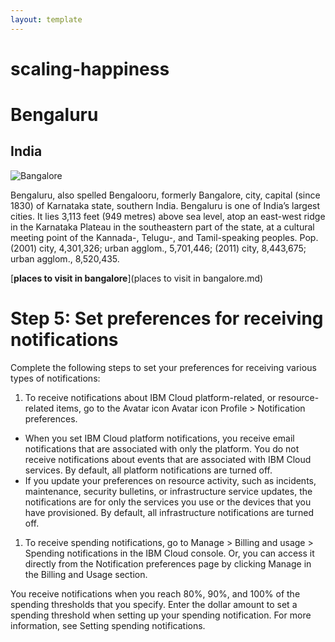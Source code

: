 ```yaml
---
layout: template
---
```


# scaling-happiness

# Bengaluru
## India

![Bangalore](https://roofandfloor.thehindu.com/real-estate-blog/wp-content/uploads/sites/14/2018/12/Bangalore-2018-WRAP-UP-840x480.jpg)

Bengaluru, also spelled Bengalooru, formerly Bangalore, city, capital (since 1830) of Karnataka state, southern India. Bengaluru is one of India’s largest cities. It lies 3,113 feet (949 metres) above sea level, 
atop an east-west ridge in the Karnataka Plateau in the southeastern part of the state, at a cultural meeting point of the Kannada-, Telugu-, and Tamil-speaking peoples. Pop. (2001) city, 4,301,326; urban agglom., 
5,701,446; (2011) city, 8,443,675; urban agglom., 8,520,435.

[**places to visit in bangalore**](places to visit in bangalore.md)



# Step 5: Set preferences for receiving notifications #

Complete the following steps to set your preferences for receiving various types of notifications:


1. To receive notifications about IBM Cloud platform-related, or resource-related items, go to the Avatar icon Avatar icon Profile > Notification preferences.

-  When you set IBM Cloud platform notifications, you receive email notifications that are associated with only the platform. You do not receive notifications about events that are associated with IBM Cloud services. By default, all platform notifications are turned off.
-  If you update your preferences on resource activity, such as incidents, maintenance, security bulletins, or infrastructure service updates, the notifications are for only the services you use or the devices that you have provisioned. By default, all infrastructure notifications are turned off.

1. To receive spending notifications, go to Manage > Billing and usage > Spending notifications in the IBM Cloud console. Or, you can access it directly from the Notification preferences page by clicking Manage in the Billing and Usage section.

You receive notifications when you reach 80%, 90%, and 100% of the spending thresholds that you specify. Enter the dollar amount to set a spending threshold when setting up your spending notification. For more information, see Setting spending notifications.
